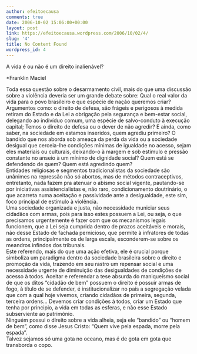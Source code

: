 ```yaml
---
author: efeitoecausa
comments: true
date: 2006-10-02 15:06:00+00:00
layout: post
link: https://efeitoecausa.wordpress.com/2006/10/02/4/
slug: '4'
title: No Content Found
wordpress_id: 4
---
```


>

A vida é ou não é um direito inalienável?  
  
*Franklin Maciel  
  
Toda essa questão sobre o desarmamento civil, mais do que uma discussão sobre a violência deveria ser um grande debate sobre: Qual o real valor da vida para o povo brasileiro e que espécie de nação queremos criar? Argumentos como: o direito de defesa, são frágeis e perigosos à medida retiram do Estado e da Lei a obrigação pela segurança e bem-estar social, delegando ao indivíduo comum, uma espécie de salvo-conduto à execução capital; Temos o direito de defesa ou o dever de não agredir? E ainda, como saber, na sociedade em estamos inseridos, quem agrediu primeiro? O bandido que nos aborda sob ameaça da perda da vida ou a sociedade desigual que cerceia-lhe condições mínimas de igualdade no acesso, sejam eles materiais ou culturais, deixando-o à margem e sob estímulo e pressão constante no anseio à um mínimo de dignidade social? Quem está se defendendo de quem? Quem está agredindo quem?  
Entidades religiosas e segmentos tradicionalistas da sociedade são unânimes na repressão não só abortos, mas de métodos contraceptivos, entretanto, nada fazem pra atenuar o abismo social vigente, pautando-se por iniciativas assistencialistas e, não raro, condicionamento doutrinário, o que acarreta numa aceitação e passividade ante a desigualdade, este sim, foco principal de estímulo à violência.  
Uma sociedade organizada e justa, não necessidade municiar seus cidadãos com armas, pois para isso estes possuem a Lei, ou seja, o que precisamos urgentemente é fazer com que os mecanismos legais funcionem, que a Lei seja cumprida dentro de prazos aceitáveis e morais, não desse Estado de fachada pernicioso, que permite à infratores de todas as ordens, principalmente os de larga escala, esconderem-se sobre os meandros infindos dos tribunais.  
Este referendo, mais do que uma ação efetiva, ele é crucial porque simboliza um paradigma dentro da sociedade brasileira sobre o direito e promoção da vida, trazendo em seu rastro um repensar social e uma necessidade urgente de diminuição das desigualdades de condições de acesso à todos. Aceitar e referendar a tese absurda do maniqueísmo social de que os ditos “cidadão de bem” possuem o direito é possuir armas de fogo, à título de se defender, é institucionalizar no país a segregação velada que com a qual hoje vivemos, criando cidadãos de primeira, segunda, terceira ordens... Devemos criar condições à todos, criar um Estado que tenha por principio, a vida em todas as esferas, e não esse Estado subserviente ao patrimônio.  
Ninguém possui o direito sobre a vida alheia, seja ele “bandido” ou “homem de bem”, como disse Jesus Cristo: “Quem vive pela espada, morre pela espada”.  
Talvez sejamos só uma gota no oceano, mas é de gota em gota que transborda o copo.  
  


